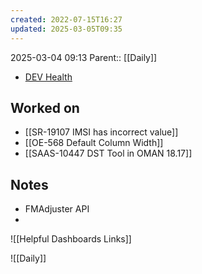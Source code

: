 ```yaml
---
created: 2022-07-15T16:27
updated: 2025-03-05T09:35
---
```

2025-03-04 09:13
Parent:: [[Daily]] 

- [DEV Health](https://health-configdev.mixtelematics.com/public/mapshow.htm?id=2001&mapid=1A35514B-E08F-4B7C-90B8-CD1774AE8CA3)

## Worked on

- [[SR-19107 IMSI has incorrect value]]
- [[OE-568 Default Column Width]]
- [[SAAS-10447 DST Tool in OMAN 18.17]]

## Notes

- FMAdjuster API
- 

![[Helpful Dashboards Links]]

![[Daily]]

